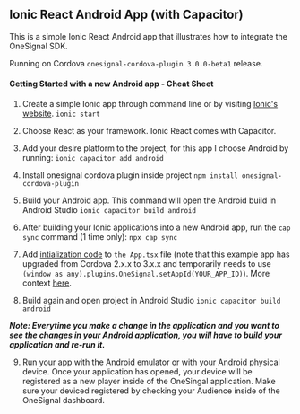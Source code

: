## Ionic React Android App (with Capacitor)

This is a simple Ionic React Android app that illustrates how to integrate the OneSignal SDK.

Running on Cordova ```onesignal-cordova-plugin 3.0.0-beta1``` release.

#### Getting Started with a new Android app - Cheat Sheet

1. Create a simple Ionic app through command line or by visiting [Ionic's website](https://ionicframework.com/).
```ionic start```

2. Choose React as your framework. Ionic React comes with Capacitor.

3. Add your desire platform to the project, for this app I choose Android by running:
```ionic capacitor add android```

4. Install onesignal cordova plugin inside project
```npm install onesignal-cordova-plugin```

5. Build your Android app. This command will open the Android build in Android Studio
```ionic capacitor build android```

6. After building your Ionic applications into a new Android app, run the `cap sync` command (1 time only): 
```npx cap sync```

7. Add [intialization code](https://documentation.onesignal.com/docs/ionic-sdk-setup#android-requirements) to `the App.tsx` file (note that this example app has upgraded from Cordova 2.x.x to 3.x.x and temporarily needs to use ```(window as any).plugins.OneSignal.setAppId(YOUR_APP_ID)```). More context [here](https://github.com/OneSignal/OneSignal-Cordova-SDK/issues/700#issuecomment-842788403).

8. Build again and open project in Android Studio
```ionic capacitor build android```

***Note: Everytime you make a change in the application and you want to see the changes in your Android application, you will have to build your application and re-run it.***

9. Run your app with the Android emulator or with your Android physical device. Once your application has opened, your device will be registered as a new player inside of the OneSingal application. Make sure your deviced registered by checking your Audience inside of the OneSignal dashboard.
